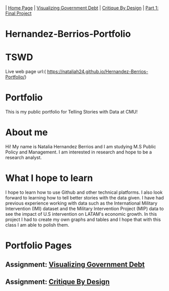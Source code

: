 | [Home Page](https://nataliah24.github.io/Hernandez-Berrios-Portfolio/) | [Visualizing Government Debt](datavisualization.md) | [Critique By Design](critiquebydesign.md) | [Part 1: Final Project](Part1:FinalProject.md)  
# Hernandez-Berrios-Portfolio

# TSWD
Live web page url:( https://nataliah24.github.io/Hernandez-Berrios-Portfolio/)

# Portfolio
This is my public portfolio for Telling Stories with Data at CMU! 

# About me
Hi! My name is Natalia Hernandez Berrios and I am studying M.S Public Policy and Management. I am interested in research and hope to be a research analyst. 

# What I hope to learn
I hope to learn how to use Github and other technical platforms. I also look forward to learning how to tell better stories with the data given. I have had previous experience working with data such as the International Military Intervention (IMI) dataset and the Military Intervention Project (MIP) data to see the impact of U.S intervention on LATAM's economic growth. In this project I had to create my own graphs and tables and I hope that with this class I am able to polish them. 

# Portfolio Pages

## Assignment: [Visualizing Government Debt](datavisualization.md)

## Assignment: [Critique By Design](critiquebydesign.md)

